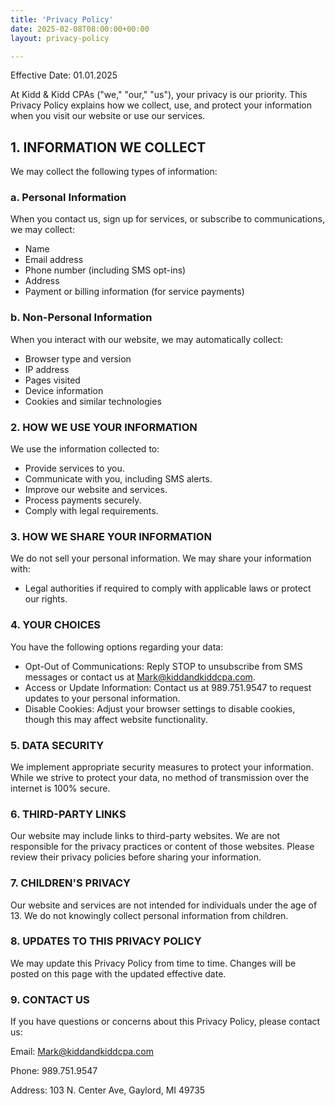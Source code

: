 ```yaml
---
title: 'Privacy Policy'
date: 2025-02-08T08:00:00+00:00
layout: privacy-policy

---
```

Effective Date: 01.01.2025

At Kidd &amp; Kidd CPAs (&quot;we,&quot; &quot;our,&quot; &quot;us&quot;), your privacy is our priority. This Privacy Policy explains how we collect, use, and protect your information when you visit our website or
use our services.

## 1. INFORMATION WE COLLECT
We may collect the following types of information:
### a. Personal Information
When you contact us, sign up for services, or subscribe to communications, we may
collect:
- Name
- Email address
- Phone number (including SMS opt-ins)
- Address
- Payment or billing information (for service payments)
### b. Non-Personal Information
When you interact with our website, we may automatically collect:
- Browser type and version
- IP address
- Pages visited
- Device information
- Cookies and similar technologies
### 2. HOW WE USE YOUR INFORMATION
We use the information collected to:
- Provide services to you.
- Communicate with you, including SMS alerts.
- Improve our website and services.
- Process payments securely.
- Comply with legal requirements.

### 3. HOW WE SHARE YOUR INFORMATION
We do not sell your personal information. We may share your information with:
- Legal authorities if required to comply with applicable laws or protect our rights.

### 4. YOUR CHOICES
You have the following options regarding your data:
- Opt-Out of Communications: Reply STOP to unsubscribe from SMS messages or
contact us at Mark@kiddandkiddcpa.com.
- Access or Update Information: Contact us at 989.751.9547 to request updates to
your personal information.
- Disable Cookies: Adjust your browser settings to disable cookies, though this
may affect website functionality.

### 5. DATA SECURITY
We implement appropriate security measures to protect your information. While we
strive to protect your data, no method of transmission over the internet is 100% secure.

### 6. THIRD-PARTY LINKS
Our website may include links to third-party websites. We are not responsible for the
privacy practices or content of those websites. Please review their privacy policies
before sharing your information.

### 7. CHILDREN&#39;S PRIVACY
Our website and services are not intended for individuals under the age of 13. We do
not knowingly collect personal information from children.

### 8. UPDATES TO THIS PRIVACY POLICY
We may update this Privacy Policy from time to time. Changes will be posted on this
page with the updated effective date.

### 9. CONTACT US

If you have questions or concerns about this Privacy Policy, please contact us:

Email: Mark@kiddandkiddcpa.com

Phone: 989.751.9547

Address: 103 N. Center Ave, Gaylord, MI 49735